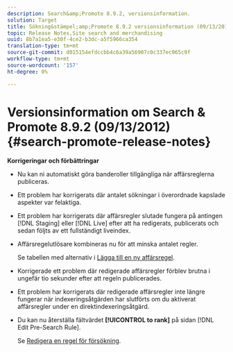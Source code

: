 ```yaml
---
description: Search&amp;Promote 8.9.2, versionsinformation.
solution: Target
title: Sökning&stämpel;amp;Promote 8.9.2 versionsinformation (09/13/2012)
topic: Release Notes,Site search and merchandising
uuid: 8b7a1ea5-e30f-4ce2-b3dc-a5f5966ca354
translation-type: tm+mt
source-git-commit: d015154efdccbb4c6a39a56907c0c337ec065c9f
workflow-type: tm+mt
source-wordcount: '157'
ht-degree: 0%

---
```



# Versionsinformation om Search &amp; Promote 8.9.2 (09/13/2012){#search-promote-release-notes}

**Korrigeringar och förbättringar**

* Nu kan ni automatiskt göra banderoller tillgängliga när affärsreglerna publiceras.
* Ett problem har korrigerats där antalet sökningar i överordnade kapslade aspekter var felaktiga.
* Ett problem har korrigerats där affärsregler slutade fungera på antingen [!DNL Staging] eller [!DNL Live] efter att ha redigerats, publicerats och sedan följts av ett fullständigt liveindex.

* Affärsregelutlösare kombineras nu för att minska antalet regler.

   Se tabellen med alternativ i [Lägga till en ny affärsregel](../c-about-rules-menu/c-about-business-rules.md#task_BD3B31ED48BB4B1B8F1DCD3BFA2528E7).
* Korrigerade ett problem där redigerade affärsregler förblev brutna i ungefär tio sekunder efter att regeln publicerades.
* Ett problem har korrigerats där redigerade affärsregler inte längre fungerar när indexeringsåtgärden har slutförts om du aktiverat affärsregler under en direktindexeringsåtgärd.
* Du kan nu återställa fältvärdet **[!UICONTROL to rank]** på sidan [!DNL Edit Pre-Search Rule].

   Se [Redigera en regel för försökning](../c-about-rules-menu/c-about-pre-search-rules.md#task_25F77050C5DA42B29DFD1C9718FB8C64).


